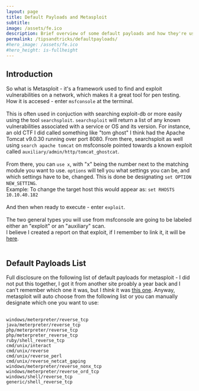 ```yaml
---
layout: page
title: Default Payloads and Metasploit
subtitle: 
image: /assets/fe.ico
description: Brief overview of some default payloads and how they're used in Metasploit
permalink: /tipsandtricks/defaultpayloads/
#hero_image: /assets/fe.ico
#hero_height: is-fullheight
---
```


## Introduction
So what is Metasploit - it's a framework used to find and exploit vulnerabilities on a network, which makes it a great tool for pen testing.<br>
How it is accesed - enter `msfconsole` at the terminal.<br>
<br>
This is often used in conjuction with searching exploit-db or more easily using the tool `searchsploit`. `searchsploit` will return a list of any known vulnerabilities associated with a service  or OS and its version. For instance, an old CTF I did called something like "tom ghost" I think had the Apache Tomcat v9.0.30 running over port 8080. From there, searchsploit as well using `search apache tomcat` on msfconsole pointed towards a known exploit called `auxiliary/admin/http/tomcat_ghostcat`.<br><br>
From there, you can `use x`, with "x" being the number next to the matching module you want to use. `options` will tell you what settings you can be, and which settings have to be, changed. This is done be designating `set OPTION NEW_SETTING`.<br>
Example: To change the target host this would appear as: `set RHOSTS 10.10.40.182`<br><br>
And then when ready to execute - enter `exploit`.
<br><br>
The two general types you will use from msfconsole are going to be labeled either an "exploit" or an "auxiliary" scan.<br>
I believe I created a report on that exploit, if I remember to link it, it will be [here](/thm/2022/04/18/TomGhost.html).
<br><br>

## Default Payloads List
Full disclosure on the following list of default payloads for metasploit - I did not put this together, I got it from another site proably a year back and I can't remember which one it was, but I _think_ it was [this one](https://docs.rapid7.com/metasploit/working-with-payloads/). Anyway, metasploit will auto choose from the following list or you can manually designate which one you want to use:<br><br>
```
windows/meterpreter/reverse_tcp
java/meterpreter/reverse_tcp
php/meterpreter/reverse_tcp
php/meterpreter_reverse_tcp
ruby/shell_reverse_tcp
cmd/unix/interact
cmd/unix/reverse
cmd/unix/reverse_perl
cmd/unix/reverse_netcat_gaping
windows/meterpreter/reverse_nonx_tcp
windows/meterpreter/reverse_ord_tcp
windows/shell/reverse_tcp
generic/shell_reverse_tcp
```
<br>
